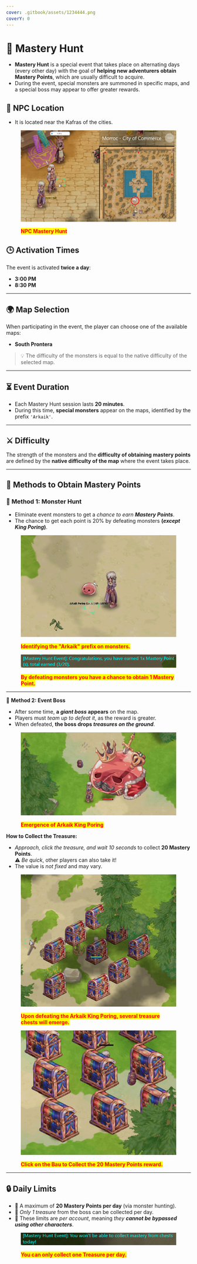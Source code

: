 ```yaml
---
cover: .gitbook/assets/1234444.png
coverY: 0
---
```


# 🏹 Mastery Hunt

* **Mastery Hunt** is a special event that takes place on alternating days (every other day) with the goal of **helping new adventurers obtain Mastery Points**, which are usually difficult to acquire.
* During the event, special monsters are summoned in specific maps, and a special boss may appear to offer greater rewards.

## 🔰 NPC Location

* It is located near the Kafras of the cities.

<figure><img src=".gitbook/assets/66666666.png" alt=""><figcaption><p><mark style="color:red;"><strong>NPC Mastery Hunt</strong></mark></p></figcaption></figure>

## 🕒 **Activation Times**

The event is activated **twice a day**:

* **3:00 PM**
* **8:30 PM**

***

## 🌍 Map Selection

When participating in the event, the player can choose one of the available maps:

* **South Prontera**

> 💡 The difficulty of the monsters is equal to the native difficulty of the selected map.

***

## ⏳ **Event Duration**

* Each Mastery Hunt session lasts **20 minutes**.
* During this time, **special monsters** appear on the maps, identified by the prefix `'Arkaik'`.

***

## ⚔️ Difficulty

The strength of the monsters and the **difficulty of obtaining mastery points** are defined by the **native difficulty of the map** where the event takes place.

***

## 📌 Methods to Obtain Mastery Points

### 🔷 **Method 1: Monster Hunt**

* Eliminate event monsters to get a _chance to earn **Mastery Points**_.
* The chance to get each point is 20% by defeating monsters **(**_**except King Poring**_**)**.

<figure><img src=".gitbook/assets/image (880).png" alt=""><figcaption><p><mark style="color:red;"><strong>Identifying the "Arkaik" prefix on monsters.</strong></mark></p></figcaption></figure>

<figure><img src=".gitbook/assets/image (879).png" alt=""><figcaption><p><mark style="color:red;"><strong>By defeating monsters you have a chance to obtain 1 Mastery Point.</strong></mark></p></figcaption></figure>

***

🔷 **Method 2: Event Boss**

* After some time, **a&#x20;**_**giant boss**_**&#x20;appears** on the map.
* Players must _team up to defeat it_, as the reward is greater.
* When defeated, **the boss drops&#x20;**_**treasures on the ground**_.

<figure><img src=".gitbook/assets/100.gif" alt=""><figcaption><p><mark style="color:red;"><strong>Emergence of Arkaik King Poring</strong></mark></p></figcaption></figure>

**How to Collect the Treasure:**

* _Approach, click the treasure, and wait 10 seconds_ to collect **20 Mastery Points**.\
  ⚠️ _Be quick_, other players can also take it!
* The value is _not fixed_ and may vary.

<figure><img src=".gitbook/assets/image (881).png" alt=""><figcaption><p><mark style="color:red;"><strong>Upon defeating the Arkaik King Poring, several treasure chests will emerge.</strong></mark></p></figcaption></figure>

<figure><img src=".gitbook/assets/101.gif" alt=""><figcaption><p><mark style="color:red;"><strong>Click on the Bau to Collect the 20 Mastery Points reward.</strong></mark></p></figcaption></figure>

***

## 🔒 Daily Limits

* 🎯 A maximum of **20 Mastery Points per day** (via monster hunting).
* 💎 _Only 1 treasure_ from the boss can be collected per day.
* 📛 These limits are _per account_, meaning _they **cannot be bypassed using other characters**_.

<figure><img src=".gitbook/assets/image (882).png" alt=""><figcaption><p><mark style="color:red;"><strong>You can only collect one Treasure per day.</strong></mark></p></figcaption></figure>
